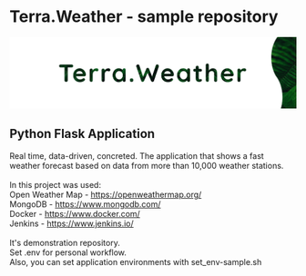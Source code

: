 # Terra.Weather - sample repository
<p align="center">
	<img src="https://github.com/extsand/terra.weather_sample/blob/main/terra.weather/static/web_template/img/terra.weather.png" width="auto" height="auto">
</p>

## Python Flask Application

Real time, data-driven, concreted.
The application that shows a fast weather forecast based on data from more than 10,000 weather stations. 
<br>
<br>
In this project was used:
<br>
Open Weather Map - https://openweathermap.org/
<br>
MongoDB - https://www.mongodb.com/
<br>
Docker - https://www.docker.com/
<br>
Jenkins - https://www.jenkins.io/
<br>
<br>
It's demonstration repository. 
<br>
Set .env for personal workflow.
<br>
Also, you can set application environments with set_env-sample.sh
